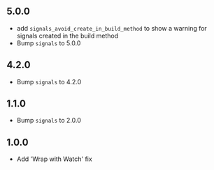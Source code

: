 ## 5.0.0

- add `signals_avoid_create_in_build_method` to show a warning for signals created in the build method
- Bump `signals` to 5.0.0

## 4.2.0

- Bump `signals` to 4.2.0

## 1.1.0

- Bump `signals` to 2.0.0

## 1.0.0

- Add 'Wrap with Watch' fix
